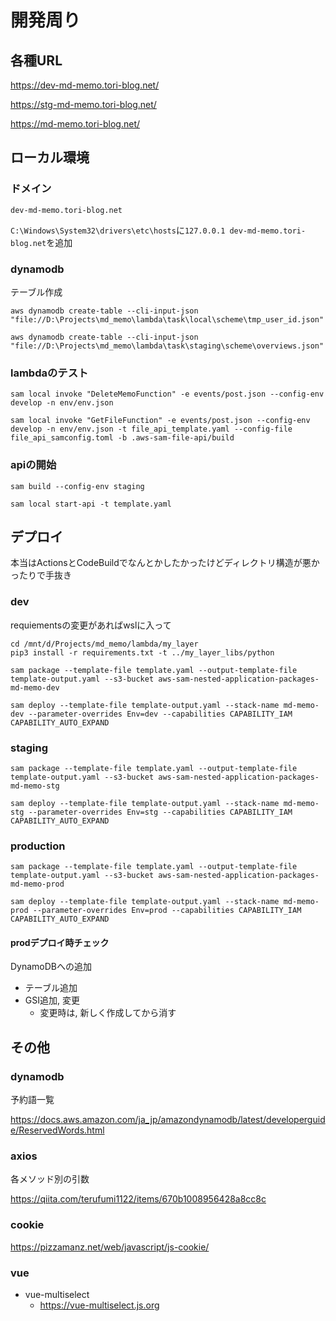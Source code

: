 # 開発周り

## 各種URL

<https://dev-md-memo.tori-blog.net/>

<https://stg-md-memo.tori-blog.net/>

<https://md-memo.tori-blog.net/>

## ローカル環境

### ドメイン

`dev-md-memo.tori-blog.net`

`C:\Windows\System32\drivers\etc\hosts`に`127.0.0.1 dev-md-memo.tori-blog.net`を追加

### dynamodb

テーブル作成

`aws dynamodb create-table --cli-input-json "file://D:\Projects\md_memo\lambda\task\local\scheme\tmp_user_id.json"`

`aws dynamodb create-table --cli-input-json "file://D:\Projects\md_memo\lambda\task\staging\scheme\overviews.json"`

### lambdaのテスト

`sam local invoke "DeleteMemoFunction" -e events/post.json --config-env develop -n env/env.json`

`sam local invoke "GetFileFunction" -e events/post.json --config-env develop -n env/env.json -t file_api_template.yaml --config-file file_api_samconfig.toml -b .aws-sam-file-api/build`

### apiの開始

`sam build --config-env staging`

`sam local start-api -t template.yaml`

## デプロイ

本当はActionsとCodeBuildでなんとかしたかったけどディレクトリ構造が悪かったりで手抜き

### dev

requiementsの変更があればwslに入って

```shell
cd /mnt/d/Projects/md_memo/lambda/my_layer
pip3 install -r requirements.txt -t ../my_layer_libs/python
```

`sam package --template-file template.yaml --output-template-file template-output.yaml --s3-bucket aws-sam-nested-application-packages-md-memo-dev`

`sam deploy --template-file template-output.yaml --stack-name md-memo-dev --parameter-overrides Env=dev --capabilities CAPABILITY_IAM CAPABILITY_AUTO_EXPAND`

### staging

`sam package --template-file template.yaml --output-template-file template-output.yaml --s3-bucket aws-sam-nested-application-packages-md-memo-stg`

`sam deploy --template-file template-output.yaml --stack-name md-memo-stg --parameter-overrides Env=stg --capabilities CAPABILITY_IAM CAPABILITY_AUTO_EXPAND`

### production

`sam package --template-file template.yaml --output-template-file template-output.yaml --s3-bucket aws-sam-nested-application-packages-md-memo-prod`

`sam deploy --template-file template-output.yaml --stack-name md-memo-prod --parameter-overrides Env=prod --capabilities CAPABILITY_IAM CAPABILITY_AUTO_EXPAND`

#### prodデプロイ時チェック

DynamoDBへの追加

* テーブル追加
* GSI追加, 変更
  * 変更時は, 新しく作成してから消す

## その他

### dynamodb

予約語一覧

<https://docs.aws.amazon.com/ja_jp/amazondynamodb/latest/developerguide/ReservedWords.html>

### axios

各メソッド別の引数

<https://qiita.com/terufumi1122/items/670b1008956428a8cc8c>

### cookie

<https://pizzamanz.net/web/javascript/js-cookie/>

### vue

* vue-multiselect
  * <https://vue-multiselect.js.org>
